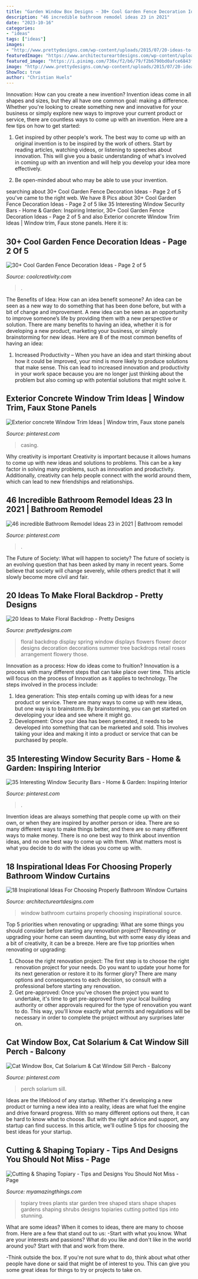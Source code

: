 ```yaml
---
title: "Garden Window Box Designs ~ 30+ Cool Garden Fence Decoration Ideas"
description: "46 incredible bathroom remodel ideas 23 in 2021"
date: "2023-10-16"
categories:
- "ideas"
tags: ["ideas"]
images:
- "http://www.prettydesigns.com/wp-content/uploads/2015/07/20-ideas-to-make-floral-backdrop8.jpg"
featuredImage: "https://www.architectureartdesigns.com/wp-content/uploads/2017/05/12-20.jpg"
featured_image: "https://i.pinimg.com/736x/f2/b6/79/f2b6790bd0afce6843f612cfaaeda481--window-casing-window-trims.jpg"
image: "http://www.prettydesigns.com/wp-content/uploads/2015/07/20-ideas-to-make-floral-backdrop8.jpg"
ShowToc: true
author: "Christian Huels"
---
```



Innovation: How can you create a new invention?
Invention ideas come in all shapes and sizes, but they all have one common goal: making a difference. Whether you're looking to create something new and innovative for your business or simply explore new ways to improve your current product or service, there are countless ways to come up with an invention. Here are a few tips on how to get started:
1. Get inspired by other people's work. The best way to come up with an original invention is to be inspired by the work of others. Start by reading articles, watching videos, or listening to speeches about innovation. This will give you a basic understanding of what's involved in coming up with an invention and will help you develop your idea more effectively.

2. Be open-minded about who may be able to use your invention.

	

		
searching about 30+ Cool Garden Fence Decoration Ideas - Page 2 of 5 you've came to the right web. We have 8 Pics about 30+ Cool Garden Fence Decoration Ideas - Page 2 of 5 like 35 Interesting Window Security Bars - Home &amp; Garden: Inspiring Interior, 30+ Cool Garden Fence Decoration Ideas - Page 2 of 5 and also Exterior concrete Window Trim Ideas | Window trim, Faux stone panels. Here it is:
		
    
## 30+ Cool Garden Fence Decoration Ideas - Page 2 Of 5

<img loading=lazy src="https://coolcreativity.com/wp-content/uploads/2016/06/Wheel-Cover-Fence-Flowers.jpg" onerror="this.onerror=null;this.src='https://tse4.mm.bing.net/th?id=OIP.bkbtUYOv1m6INudJ-P4AdAHaJ4&amp;pid=15.1';" alt="30+ Cool Garden Fence Decoration Ideas - Page 2 of 5">

_Source: coolcreativity.com_

>. 

	

The Benefits of Idea: How can an idea benefit someone?
An idea can be seen as a new way to do something that has been done before, but with a bit of change and improvement. A new idea can be seen as an opportunity to improve someone’s life by providing them with a new perspective or solution. There are many benefits to having an idea, whether it is for developing a new product, marketing your business, or simply brainstorming for new ideas. Here are 8 of the most common benefits of having an idea: 
1. Increased Productivity – When you have an idea and start thinking about how it could be improved, your mind is more likely to produce solutions that make sense. This can lead to increased innovation and productivity in your work space because you are no longer just thinking about the problem but also coming up with potential solutions that might solve it. 

    
## Exterior Concrete Window Trim Ideas | Window Trim, Faux Stone Panels

<img loading=lazy src="https://i.pinimg.com/736x/f2/b6/79/f2b6790bd0afce6843f612cfaaeda481--window-casing-window-trims.jpg" onerror="this.onerror=null;this.src='https://tse3.mm.bing.net/th?id=OIP.aZN7Bf6vnxo7Voe9E8xPqAHaJ3&amp;pid=15.1';" alt="Exterior concrete Window Trim Ideas | Window trim, Faux stone panels">

_Source: pinterest.com_

>casing. 

	

Why creativity is important
Creativity is important because it allows humans to come up with new ideas and solutions to problems. This can be a key factor in solving many problems, such as innovation and productivity. Additionally, creativity can help people connect with the world around them, which can lead to new friendships and relationships.

    
## 46 Incredible Bathroom Remodel Ideas 23 In 2021 | Bathroom Remodel

<img loading=lazy src="https://i.pinimg.com/736x/c5/79/38/c57938321140aae78bef6bb812e07216.jpg" onerror="this.onerror=null;this.src='https://tse4.mm.bing.net/th?id=OIP.JEs4oG7oHU-WEmjYKw7hhQHaKy&amp;pid=15.1';" alt="46 incredible Bathroom Remodel Ideas 23 in 2021 | Bathroom remodel">

_Source: pinterest.com_

>. 

	

The Future of Society: What will happen to society?
The future of society is an evolving question that has been asked by many in recent years. Some believe that society will change severely, while others predict that it will slowly become more civil and fair.

    
## 20 Ideas To Make Floral Backdrop - Pretty Designs

<img loading=lazy src="http://www.prettydesigns.com/wp-content/uploads/2015/07/20-ideas-to-make-floral-backdrop8.jpg" onerror="this.onerror=null;this.src='https://tse3.mm.bing.net/th?id=OIP.JEzpeY9e4OuUtpWpAP6CpAHaLH&amp;pid=15.1';" alt="20 Ideas to Make Floral Backdrop - Pretty Designs">

_Source: prettydesigns.com_

>floral backdrop display spring window displays flowers flower decor designs decoration decorations summer tree backdrops retail roses arrangement flowery those. 

	

Innovation as a process: How do ideas come to fruition?
Innovation is a process with many different steps that can take place over time. This article will focus on the process of Innovation as it applies to technology. The steps involved in the process include: 
1. Idea generation: This step entails coming up with ideas for a new product or service. There are many ways to come up with new ideas, but one way is to brainstorm. By brainstorming, you can get started on developing your idea and see where it might go. 
2. Development: Once your idea has been generated, it needs to be developed into something that can be marketed and sold. This involves taking your idea and making it into a product or service that can be purchased by people. 

    
## 35 Interesting Window Security Bars - Home &amp; Garden: Inspiring Interior

<img loading=lazy src="https://i.pinimg.com/736x/1d/b4/80/1db480a1aeef5a1b7c868d7eb89bfdcd.jpg" onerror="this.onerror=null;this.src='https://tse1.mm.bing.net/th?id=OIP.kFrqa6GFuAdt3GyqGWG_cwHaJ3&amp;pid=15.1';" alt="35 Interesting Window Security Bars - Home &amp; Garden: Inspiring Interior">

_Source: pinterest.com_

>. 

	

Invention ideas are always something that people come up with on their own, or when they are inspired by another person or idea. There are so many different ways to make things better, and there are so many different ways to make money. There is no one best way to think about invention ideas, and no one best way to come up with them. What matters most is what you decide to do with the ideas you come up with.

    
## 18 Inspirational Ideas For Choosing Properly Bathroom Window Curtains

<img loading=lazy src="https://www.architectureartdesigns.com/wp-content/uploads/2017/05/12-20.jpg" onerror="this.onerror=null;this.src='https://tse3.mm.bing.net/th?id=OIP.cJC_FmAkRkqxiHjLDpVhzQHaLH&amp;pid=15.1';" alt="18 Inspirational Ideas For Choosing Properly Bathroom Window Curtains">

_Source: architectureartdesigns.com_

>window bathroom curtains properly choosing inspirational source. 

	

Top 5 priorities when renovating or upgrading: What are some things you should consider before starting any renovation project?
Renovating or upgrading your home can seem daunting, but with some easy diy ideas and a bit of creativity, it can be a breeze. Here are five top priorities when renovating or upgrading: 
1. Choose the right renovation project: The first step is to choose the right renovation project for your needs. Do you want to update your home for its next generation or restore it to its former glory? There are many options and consequences to each decision, so consult with a professional before starting any renovation. 
2. Get pre-approved: Once you've chosen the project you want to undertake, it's time to get pre-approved from your local building authority or other approvals required for the type of renovation you want to do. This way, you'll know exactly what permits and regulations will be necessary in order to complete the project without any surprises later on.

    
## Cat Window Box, Cat Solarium &amp; Cat Window Sill Perch - Balcony

<img loading=lazy src="https://i.pinimg.com/736x/8d/8e/fa/8d8efa50e525b71f769d18ee017c2eef.jpg" onerror="this.onerror=null;this.src='https://tse3.mm.bing.net/th?id=OIP.UgpqMoeE6Q6-3OjpIYRxhAHaLE&amp;pid=15.1';" alt="Cat Window Box, Cat Solarium &amp; Cat Window Sill Perch - Balcony">

_Source: pinterest.com_

>perch solarium sill. 

	

Ideas are the lifeblood of any startup. Whether it's developing a new product or turning a new idea into a reality, ideas are what fuel the engine and drive forward progress. With so many different options out there, it can be hard to know what to choose. But with the right advice and support, any startup can find success. In this article, we'll outline 5 tips for choosing the best ideas for your startup.

    
## Cutting &amp; Shaping Topiary - Tips And Designs You Should Not Miss - Page

<img loading=lazy src="https://myamazingthings.com/wp-content/uploads/2017/05/garden8.jpg" onerror="this.onerror=null;this.src='https://tse2.mm.bing.net/th?id=OIP.aeuIZORtviZ6bpmeFbHTLQHaLX&amp;pid=15.1';" alt="Cutting &amp; Shaping Topiary - Tips and Designs You Should Not Miss - Page">

_Source: myamazingthings.com_

>topiary trees plants star garden tree shaped stars shape shapes gardens shaping shrubs designs topiaries cutting potted tips into stunning. 

	

What are some ideas?
When it comes to ideas, there are many to choose from. Here are a few that stand out to us:
-Start with what you know. What are your interests and passions? What do you like and don't like in the world around you? Start with that and work from there.

-Think outside the box. If you're not sure what to do, think about what other people have done or said that might be of interest to you. This can give you some great ideas for things to try or projects to take on.


